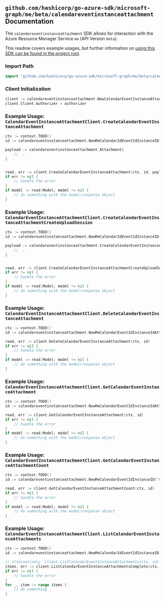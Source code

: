 
## `github.com/hashicorp/go-azure-sdk/microsoft-graph/me/beta/calendareventinstanceattachment` Documentation

The `calendareventinstanceattachment` SDK allows for interaction with the Azure Resource Manager Service `me` (API Version `beta`).

This readme covers example usages, but further information on [using this SDK can be found in the project root](https://github.com/hashicorp/go-azure-sdk/tree/main/docs).

### Import Path

```go
import "github.com/hashicorp/go-azure-sdk/microsoft-graph/me/beta/calendareventinstanceattachment"
```


### Client Initialization

```go
client := calendareventinstanceattachment.NewCalendarEventInstanceAttachmentClientWithBaseURI("https://management.azure.com")
client.Client.Authorizer = authorizer
```


### Example Usage: `CalendarEventInstanceAttachmentClient.CreateCalendarEventInstanceAttachment`

```go
ctx := context.TODO()
id := calendareventinstanceattachment.NewMeCalendarIdEventIdInstanceID("calendarIdValue", "eventIdValue", "eventId1Value")

payload := calendareventinstanceattachment.Attachment{
	// ...
}


read, err := client.CreateCalendarEventInstanceAttachment(ctx, id, payload)
if err != nil {
	// handle the error
}
if model := read.Model; model != nil {
	// do something with the model/response object
}
```


### Example Usage: `CalendarEventInstanceAttachmentClient.CreateCalendarEventInstanceAttachmentCreateUploadSession`

```go
ctx := context.TODO()
id := calendareventinstanceattachment.NewMeCalendarIdEventIdInstanceID("calendarIdValue", "eventIdValue", "eventId1Value")

payload := calendareventinstanceattachment.CreateCalendarEventInstanceAttachmentCreateUploadSessionRequest{
	// ...
}


read, err := client.CreateCalendarEventInstanceAttachmentCreateUploadSession(ctx, id, payload)
if err != nil {
	// handle the error
}
if model := read.Model; model != nil {
	// do something with the model/response object
}
```


### Example Usage: `CalendarEventInstanceAttachmentClient.DeleteCalendarEventInstanceAttachment`

```go
ctx := context.TODO()
id := calendareventinstanceattachment.NewMeCalendarEventIdInstanceIdAttachmentID("eventIdValue", "eventId1Value", "attachmentIdValue")

read, err := client.DeleteCalendarEventInstanceAttachment(ctx, id)
if err != nil {
	// handle the error
}
if model := read.Model; model != nil {
	// do something with the model/response object
}
```


### Example Usage: `CalendarEventInstanceAttachmentClient.GetCalendarEventInstanceAttachment`

```go
ctx := context.TODO()
id := calendareventinstanceattachment.NewMeCalendarEventIdInstanceIdAttachmentID("eventIdValue", "eventId1Value", "attachmentIdValue")

read, err := client.GetCalendarEventInstanceAttachment(ctx, id)
if err != nil {
	// handle the error
}
if model := read.Model; model != nil {
	// do something with the model/response object
}
```


### Example Usage: `CalendarEventInstanceAttachmentClient.GetCalendarEventInstanceAttachmentCount`

```go
ctx := context.TODO()
id := calendareventinstanceattachment.NewMeCalendarEventIdInstanceID("eventIdValue", "eventId1Value")

read, err := client.GetCalendarEventInstanceAttachmentCount(ctx, id)
if err != nil {
	// handle the error
}
if model := read.Model; model != nil {
	// do something with the model/response object
}
```


### Example Usage: `CalendarEventInstanceAttachmentClient.ListCalendarEventInstanceAttachments`

```go
ctx := context.TODO()
id := calendareventinstanceattachment.NewMeCalendarIdEventIdInstanceID("calendarIdValue", "eventIdValue", "eventId1Value")

// alternatively `client.ListCalendarEventInstanceAttachments(ctx, id)` can be used to do batched pagination
items, err := client.ListCalendarEventInstanceAttachmentsComplete(ctx, id)
if err != nil {
	// handle the error
}
for _, item := range items {
	// do something
}
```

